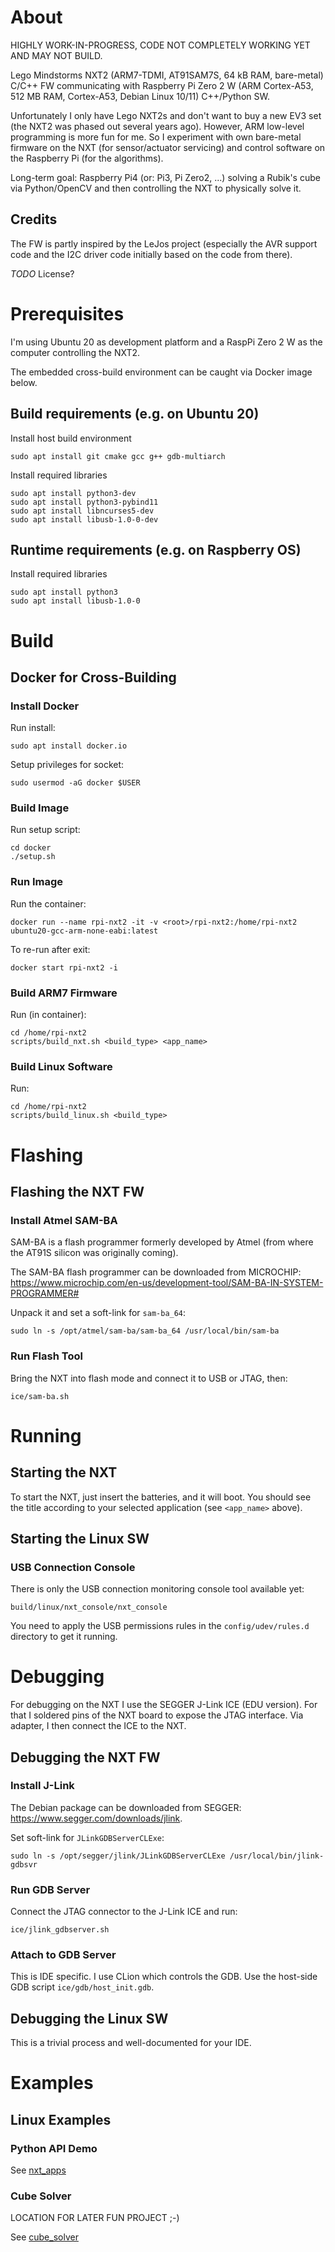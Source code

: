# About

HIGHLY WORK-IN-PROGRESS, CODE NOT COMPLETELY WORKING YET AND MAY NOT BUILD.

Lego Mindstorms NXT2 (ARM7-TDMI, AT91SAM7S, 64 kB RAM, bare-metal) C/C++ FW communicating with Raspberry Pi Zero 2 W
(ARM Cortex-A53, 512 MB RAM, Cortex-A53, Debian Linux 10/11) C++/Python SW.

Unfortunately I only have Lego NXT2s and don't want to buy a new EV3 set (the NXT2 was phased out several years ago). 
However, ARM low-level programming is more fun for me. So I experiment with own bare-metal firmware on the NXT (for
sensor/actuator servicing) and control software on the Raspberry Pi (for the algorithms).

Long-term goal: Raspberry Pi4 (or: Pi3, Pi Zero2, ...) solving a Rubik's cube via Python/OpenCV and then controlling 
the NXT to physically solve it.

## Credits

The FW is partly inspired by the LeJos project (especially the AVR support code and the I2C driver code initially 
based on the code from there).

*TODO* License?

# Prerequisites

I'm using Ubuntu 20 as development platform and a RaspPi Zero 2 W as the computer controlling the NXT2. 

The embedded cross-build environment can be caught via Docker image below.

## Build requirements (e.g. on Ubuntu 20)

Install host build environment

````
sudo apt install git cmake gcc g++ gdb-multiarch
````

Install required libraries

````
sudo apt install python3-dev
sudo apt install python3-pybind11
sudo apt install libncurses5-dev
sudo apt install libusb-1.0-0-dev
````

## Runtime requirements (e.g. on Raspberry OS)

Install required libraries

````
sudo apt install python3
sudo apt install libusb-1.0-0
````

# Build

## Docker for Cross-Building

### Install Docker

Run install:

````
sudo apt install docker.io
````

Setup privileges for socket:

````
sudo usermod -aG docker $USER
````

### Build Image

Run setup script:

````
cd docker
./setup.sh
````

### Run Image

Run the container:

````
docker run --name rpi-nxt2 -it -v <root>/rpi-nxt2:/home/rpi-nxt2 ubuntu20-gcc-arm-none-eabi:latest
````

To re-run after exit:

````
docker start rpi-nxt2 -i
````

### Build ARM7 Firmware 

Run (in container):

````
cd /home/rpi-nxt2
scripts/build_nxt.sh <build_type> <app_name>
````

### Build Linux Software

Run:

````
cd /home/rpi-nxt2
scripts/build_linux.sh <build_type>
````

# Flashing

## Flashing the NXT FW

### Install Atmel SAM-BA

SAM-BA is a flash programmer formerly developed by Atmel (from where the AT91S silicon was originally coming).

The SAM-BA flash programmer can be downloaded from MICROCHIP: 
https://www.microchip.com/en-us/development-tool/SAM-BA-IN-SYSTEM-PROGRAMMER#

Unpack it and set a soft-link for `sam-ba_64`:

````
sudo ln -s /opt/atmel/sam-ba/sam-ba_64 /usr/local/bin/sam-ba
````

### Run Flash Tool

Bring the NXT into flash mode and connect it to USB or JTAG, then:

````
ice/sam-ba.sh
````

# Running

## Starting the NXT

To start the NXT, just insert the batteries, and it will boot. You should see the title according to your selected
application (see `<app_name>` above).

## Starting the Linux SW

### USB Connection Console

There is only the USB connection monitoring console tool available yet:

````
build/linux/nxt_console/nxt_console
````

You need to apply the USB permissions rules in the `config/udev/rules.d` directory to get it running.

# Debugging

For debugging on the NXT I use the SEGGER J-Link ICE (EDU version). For that I soldered pins of the NXT board to expose
the JTAG interface. Via adapter, I then connect the ICE to the NXT.

## Debugging the NXT FW

### Install J-Link

The Debian package can be downloaded from SEGGER: https://www.segger.com/downloads/jlink.

Set soft-link for `JLinkGDBServerCLExe`:

````
sudo ln -s /opt/segger/jlink/JLinkGDBServerCLExe /usr/local/bin/jlink-gdbsvr
````

### Run GDB Server

Connect the JTAG connector to the J-Link ICE and run:

````
ice/jlink_gdbserver.sh
````

### Attach to GDB Server

This is IDE specific. I use CLion which controls the GDB. Use the host-side GDB script `ice/gdb/host_init.gdb`.

## Debugging the Linux SW

This is a trivial process and well-documented for your IDE.

# Examples

## Linux Examples

### Python API Demo

See [nxt_apps](linux/examples/python/nxt_remote)

### Cube Solver

LOCATION FOR LATER FUN PROJECT ;-)

See [cube_solver](linux/examples/python/cube_solver)
